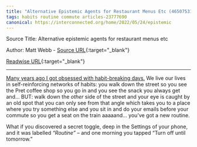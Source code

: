 ```yaml
---
title: "Alternative Epistemic Agents for Restaurant Menus Etc (465075317)"
tags: habits routine commute articles-23777690
canonical: https://interconnected.org/home/2022/05/24/epistemic
---
```


Source Title: Alternative epistemic agents for restaurant menus etc

Author: Matt Webb - [Source URL](https://interconnected.org/home/2022/05/24/epistemic){:target="_blank"}

[Readwise URL](https://readwise.io/open/465075317){:target="_blank"}

---

[Many years ago I got obsessed with habit-breaking days.](https://interconnected.org/home/2003/01/16/some_answers_to) We live our lives in self-reinforcing networks of habits: you walk down the street so you see the Pret coffee shop so you go in and you see the snack you always get and… BUT: walk down the *other* side of the street and your eye is caught by an old spot that you can only see from that angle which takes you to a place where you try something else and you sit in and do your emails before your commute so you get a seat on the train aaaaand… you’ve got a new routine.

What if you discovered a secret toggle, deep in the Settings of your phone, and it was labelled *“Routine”* – and one morning you tapped “Turn off until tomorrow.”
